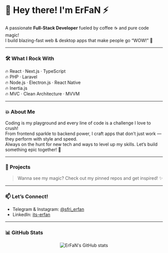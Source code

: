 # 🚀 Hey there! I'm ErFaN ⚡️

A passionate **Full-Stack Developer** fueled by coffee ☕ and pure code magic!  
I build blazing-fast web & desktop apps that make people go “WOW!” 🤩

---

### 🛠️ What I Rock With

🔥 React · Next.js · TypeScript  
🔥 PHP · Laravel  
🔥 Node.js · Electron.js · React Native  
🔥 Inertia.js  
🔥 MVC · Clean Architecture · MVVM  

---

### 💥 About Me

Coding is my playground and every line of code is a challenge I love to crush!  
From frontend sparkle to backend power, I craft apps that don’t just work — they perform with style and speed.  
Always on the hunt for new tech and ways to level up my skills. Let’s build something epic together! 💪

---

### 📂 Projects

> Wanna see my magic? Check out my pinned repos and get inspired! ✨

---

### 📫 Let’s Connect!

- Telegram & Instagram: [@sfri_erfan](https://t.me/sfri_erfan)  
- LinkedIn: [its-erfan](https://www.linkedin.com/in/its-erfan/)

---

### 📊 GitHub Stats

<p align="center">
  <img src="https://github-readme-stats.vercel.app/api?username=ErfanUsernameHere&show_icons=true&theme=radical" alt="ErFaN's GitHub stats" />
</p>
